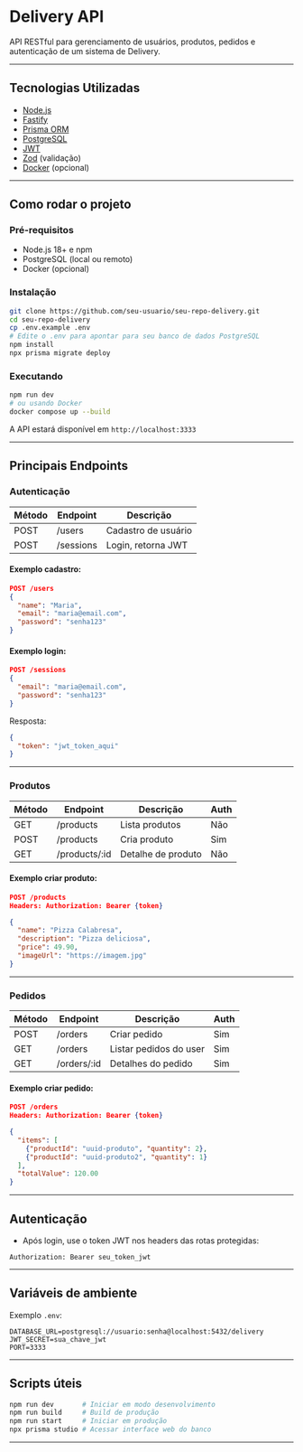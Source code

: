 # Delivery API

API RESTful para gerenciamento de usuários, produtos, pedidos e autenticação de um sistema de Delivery.

---

## **Tecnologias Utilizadas**

- [Node.js](https://nodejs.org/)
- [Fastify](https://fastify.dev/)
- [Prisma ORM](https://www.prisma.io/)
- [PostgreSQL](https://www.postgresql.org/)
- [JWT](https://jwt.io/)
- [Zod](https://github.com/colinhacks/zod) (validação)
- [Docker](https://www.docker.com/) (opcional)

---

## **Como rodar o projeto**

### **Pré-requisitos**

- Node.js 18+ e npm
- PostgreSQL (local ou remoto)
- Docker (opcional)

### **Instalação**

```bash
git clone https://github.com/seu-usuario/seu-repo-delivery.git
cd seu-repo-delivery
cp .env.example .env
# Edite o .env para apontar para seu banco de dados PostgreSQL
npm install
npx prisma migrate deploy
```

### **Executando**

```bash
npm run dev
# ou usando Docker
docker compose up --build
```

A API estará disponível em `http://localhost:3333`

---

## **Principais Endpoints**

### **Autenticação**

| Método | Endpoint  | Descrição           |
| ------ | --------- | ------------------- |
| POST   | /users    | Cadastro de usuário |
| POST   | /sessions | Login, retorna JWT  |

#### Exemplo cadastro:

```json
POST /users
{
  "name": "Maria",
  "email": "maria@email.com",
  "password": "senha123"
}
```

#### Exemplo login:

```json
POST /sessions
{
  "email": "maria@email.com",
  "password": "senha123"
}
```

Resposta:

```json
{
  "token": "jwt_token_aqui"
}
```

---

### **Produtos**

| Método | Endpoint       | Descrição          | Auth |
| ------ | -------------- | ------------------ | ---- |
| GET    | /products      | Lista produtos     | Não  |
| POST   | /products      | Cria produto       | Sim  |
| GET    | /products/\:id | Detalhe de produto | Não  |

#### Exemplo criar produto:

```json
POST /products
Headers: Authorization: Bearer {token}

{
  "name": "Pizza Calabresa",
  "description": "Pizza deliciosa",
  "price": 49.90,
  "imageUrl": "https://imagem.jpg"
}
```

---

### **Pedidos**

| Método | Endpoint     | Descrição              | Auth |
| ------ | ------------ | ---------------------- | ---- |
| POST   | /orders      | Criar pedido           | Sim  |
| GET    | /orders      | Listar pedidos do user | Sim  |
| GET    | /orders/\:id | Detalhes do pedido     | Sim  |

#### Exemplo criar pedido:

```json
POST /orders
Headers: Authorization: Bearer {token}

{
  "items": [
    {"productId": "uuid-produto", "quantity": 2},
    {"productId": "uuid-produto2", "quantity": 1}
  ],
  "totalValue": 120.00
}
```

---

## **Autenticação**

- Após login, use o token JWT nos headers das rotas protegidas:

```
Authorization: Bearer seu_token_jwt
```

---

## **Variáveis de ambiente**

Exemplo `.env`:

```
DATABASE_URL=postgresql://usuario:senha@localhost:5432/delivery
JWT_SECRET=sua_chave_jwt
PORT=3333
```

---

## **Scripts úteis**

```bash
npm run dev       # Iniciar em modo desenvolvimento
npm run build     # Build de produção
npm run start     # Iniciar em produção
npx prisma studio # Acessar interface web do banco
```

---
